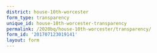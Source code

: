 ```yaml
---
district: house-10th-worcester
form_type: transparency
unique_id: house-10th-worcester-transparency
permalink: /2020bq/house-10th-worcester/transparency/
form_id: '201707123019141'
layout: form
---
```

